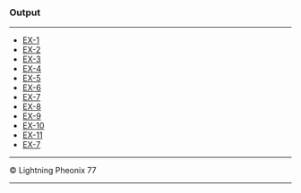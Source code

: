 ### Output
***
* [EX-1](https://thapisnu.github.io/NPT-22CT28/WDP-Practical/EX-1/home.html "EX-1")
* [EX-2](https://thapisnu.github.io/NPT-22CT28/WDP-Practical/EX-2/home.html "EX-2")
* [EX-3](https://thapisnu.github.io/NPT-22CT28/WDP-Practical/EX-3/home.html "EX-3")
* [EX-4](https://thapisnu.github.io/NPT-22CT28/WDP-Practical/EX-4/time-table.html "EX-4")
* [EX-5](https://thapisnu.github.io/NPT-22CT28/WDP-Practical/EX-5/login.html "EX-5")
* [EX-6](https://thapisnu.github.io/NPT-22CT28/WDP-Practical/EX-6/ "EX-6")
* [EX-7](https://22ct28-wdp.infinityfreeapp.com/EX-7/ "EX-7")
* [EX-8](https://22ct28-wdp.infinityfreeapp.com/EX-8/ "EX-8")
* [EX-9](https://22ct28-wdp.infinityfreeapp.com/EX-9/ "EX-9")
* [EX-10](https://22ct28-wdp.infinityfreeapp.com/EX-10/ "EX-10")
* [EX-11](https://22ct28-wdp.infinityfreeapp.com/EX-11/ "EX-11")
* <a href="https://22ct28-wdp.infinityfreeapp.com/EX-7/" target="_blank">EX-7</a>
***
&copy; Lightning Pheonix 77
***
